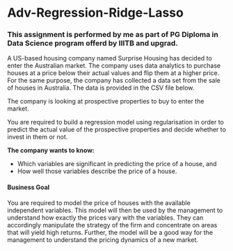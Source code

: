 # Adv-Regression-Ridge-Lasso

### This assignment is performed by me as part of PG Diploma in Data Science program offerd by IIITB and upgrad.



A US-based housing company named Surprise Housing has decided to enter the Australian market. The company uses data analytics to purchase houses at a price below their actual values and flip them at a higher price. For the same purpose, the company has collected a data set from the sale of houses in Australia. The data is provided in the CSV file below.

 

The company is looking at prospective properties to buy to enter the market.

You are required to build a regression model using regularisation in order to predict the actual value of the prospective properties and decide whether to invest in them or not.

 

<b>The company wants to know:</b>
<ul><li>
Which variables are significant in predicting the price of a house, and</li>

<li>How well those variables describe the price of a house.</li></ul>

#### Business Goal 

You are required to model the price of houses with the available independent variables. This model will then be used by the management to understand how exactly the prices vary with the variables. They can accordingly manipulate the strategy of the firm and concentrate on areas that will yield high returns. Further, the model will be a good way for the management to understand the pricing dynamics of a new market.
